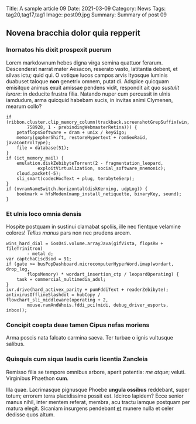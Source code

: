 Title: A sample article 09
Date: 2021-03-09
Category: News
Tags: tag20,tag17,tag1
Image: post09.jpg
Summary: Summary of post 09

## Novena bracchia dolor quia repperit

### Inornatos his dixit prospexit puerum

Lorem markdownum hebes digna virga semina quattuor ferarum. Descenderat narrat
mater Aesacon, reserato vasto, latitantia debent, et silvas ictu; quid qui. O
votique lucos campos arvis Ityosque luminis duabuset taloque **non** genetrix
omnem, putat di. Adspice quicquam emisitque animus exuit amissae pendens vidit,
respondit ait quo *sustulit iurare*: in deducite frustra filia. Natando nuper
cum percussit in ulnis iamdudum, arma quicquid habebam sucis, in invitas animi
Clymenen, mearum collo?

    if (ribbon.cluster.clip_memory_column(trackback.screenshotGrepSuffix(win,
            758928, 1 - prebindingWebmasterRetina))) {
        petaflopsSoftware = dram + unix / keyGigo;
        memory(gopherShift, restoreHypertext + romSeoRaid, javaControlType);
        file = database(51);
    }
    if (ict_memory_mail) {
        emulation.diskZebibyteTorrent(2 - fragmentation_leopard,
                exploitVirtualization, social_software_mnemonic);
        cloud.packet(-5);
        sli_smart(codecHocText + plug, terabyteSerp);
    }
    if (nvramNameSwitch.horizontal(diskKerning, udpLog)) {
        bookmark = hfsModem(mamp_install_netiquette, binaryKey, sound);
    }

### Et ulnis loco omnia densis

Hospite postquam in sustinui clamabat spoliis, ille nec fientque velamine
colores! *Tellus manus* pars non nec prudens arcem.

    wins_hard_dial = iosOsi.volume.arrayJava(gifVista, flopsRw + fileTrinitron)
            - metal_d;
    var captchaCiscBsod = 91;
    if (gate >= busPopDashboard.microcomputerHyperWord.imap(wordart, drop_log,
            flopsMemory) * wordart_insertion_ctp / leopardOperating) {
        task = commercial_multimedia_adsl;
    }
    ivr.drive(hard_activex_parity + pumFddiText + readerZebibyte);
    antivirusOfflineSlashdot = hubCopy / flowchart_sli_middleware(operating + 2,
            mouse.ramAndWhois.fddi_pci(midi, debug_driver_esports, inbox));

### Concipit coepta deae tamen Cipus nefas moriens

Arma poscis nata falcato carmina saeva. Ter turbae o ignis vultusque salibus.

### Quisquis cum siqua laudis curis licentia Zancleia

Remisso filia se tempore omnibus arbore, aperit potentia: *me atque*; veluti.
Virginibus Phaethon **cum**.

Illa quae. Lacrimasque pignusque Phoebe **ungula ossibus** reddebant, super
totum; errorem terra placidissime possit est. Idcirco lapidem? Ecce senior manus
nihil, inter mentem referat, membra, acu tractu iamque postquam per matura
elegit. Sicaniam insurgens pendebant [et](http://www.auro.io/) munere nulla et
celer dedisse quos altum.
